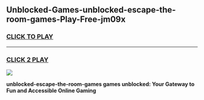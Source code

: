
## Unblocked-Games-unblocked-escape-the-room-games-Play-Free-jm09x
<h3>
<a href="https://premium76.site?title=unblocked-escape-the-room-games&ref=10A">CLICK TO PLAY</a></h3>
<hr>

<h3>
<a href="https://premium76.site?title=unblocked-escape-the-room-games&ref=10A">CLICK 2 PLAY</a>
  
</h3>

<a href="https://premium76.site?title=unblocked-escape-the-room-games&ref=10A"><img src="https://clearcache.store/games.png"></a>


**unblocked-escape-the-room-games games unblocked: Your Gateway to Fun and Accessible Online Gaming**

